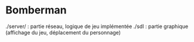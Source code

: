 # Bomberman

./server/ : partie réseau, logique de jeu implémentée
./sdl : partie graphique (affichage du jeu, déplacement du personnage)